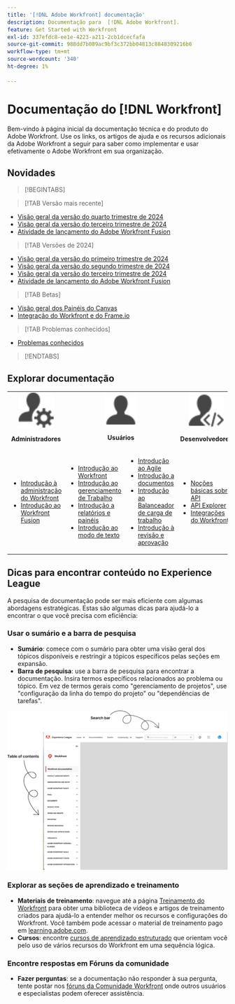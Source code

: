 ```yaml
---
title: '[!DNL Adobe Workfront] documentação'
description: Documentação para  [!DNL Adobe Workfront].
feature: Get Started with Workfront
exl-id: 337efdc8-ee1e-4223-a211-2cb1dcecfafa
source-git-commit: 988dd7b089ac9bf3c372bb04813c8848309216b6
workflow-type: tm+mt
source-wordcount: '340'
ht-degree: 1%

---
```


# Documentação do [!DNL Workfront]

Bem-vindo à página inicial da documentação técnica e do produto do Adobe Workfront. Use os links, os artigos de ajuda e os recursos adicionais da Adobe Workfront a seguir para saber como implementar e usar efetivamente o Adobe Workfront em sua organização.

## Novidades

>[!BEGINTABS]

>[!TAB Versão mais recente]

* [Visão geral da versão do quarto trimestre de 2024](/help/quicksilver/product-announcements/product-releases/24-q4-release-activity/24-q4-release-overview.md)
* [Visão geral da versão do terceiro trimestre de 2024](/help/quicksilver/product-announcements/product-releases/24-q3-release-activity/24-q3-release-overview.md)
* [Atividade de lançamento do Adobe Workfront Fusion](/help/quicksilver/product-announcements/product-releases/fusion-release-activity/fusion-release-activity.md)

>[!TAB Versões de 2024]

* [Visão geral da versão do primeiro trimestre de 2024](/help/quicksilver/product-announcements/product-releases/24-q1-release-activity/24-q1-release-overview.md)
* [Visão geral da versão do segundo trimestre de 2024](/help/quicksilver/product-announcements/product-releases/24-q2-release-activity/24-q2-release-overview.md)
* [Visão geral da versão do terceiro trimestre de 2024](/help/quicksilver/product-announcements/product-releases/24-q3-release-activity/24-q3-release-overview.md)
* [Atividade de lançamento do Adobe Workfront Fusion](/help/quicksilver/product-announcements/product-releases/fusion-release-activity/fusion-release-activity.md)

>[!TAB Betas]

* [Visão geral dos Painéis do Canvas](/help/quicksilver/reports-and-dashboards/dashboards/creating-and-managing-dashboards/canvas-dashboards-overview.md)
* [Integração do Workfront e do Frame.io](/help/quicksilver/review-and-approve-work/Documents/wf-frame-alpha.md)

>[!TAB Problemas conhecidos]

* [Problemas conhecidos](https://experienceleague.adobe.com/en/docs/workfront-known-issues/issues/overview)


>[!ENDTABS]


## Explorar documentação

<table>

<tr>
    <td style="text-align: center;"><img src="assets/admin.svg" style="width: 80px; height: 80px;"><p><b>Administradores</b></p></td>
    <td colspan="2" style="text-align: center;"><img src="assets/user.svg" style="width: 75px; height: 75px;"><p><b>Usuários</b></p></td>
    <td style="text-align: center;"><img src="assets/developer.svg" style="width: 80px; height: 80px;"><p><b>Desenvolvedores</b></p></td>
  </tr>
  <tr>
    <td>
    <ul>
    <li><a href="/help/quicksilver/administration-and-setup/get-started-wf-administration/get-started-with-wf-administration.md">Introdução à administração do Workfront</a></li>
    <li><a href="/help/quicksilver/workfront-fusion/get-started/get-started.md">Introdução ao Workfront Fusion</li>
    </ul>
 </td>
    <td>
        <ul>
        <li><a href="/help/quicksilver/workfront-basics/workfront-basics.md">Introdução ao Workfront</a></li>
        <li><a href="/help/quicksilver/manage-work/manage-work.md">Introdução ao gerenciamento de Trabalho</a></li>
        <li><a href="/help/quicksilver/reports-and-dashboards/reports-and-dashboards-overview.md">Introdução a relatórios e painéis</a></li>
        <li><a href="/help/quicksilver/reports-and-dashboards/reports/text-mode/text-mode-resources.md">Introdução ao modo de texto</a></li>
        </ul>
    </td>
    <td><ul>
        <li><a href="/help/quicksilver/agile/agile-overview.md">Introdução ao Agile</a></li>
        <li><a href="/help/quicksilver/documents/documents-overview.md">Introdução a documentos</a></li>
        <li><a href="/help/quicksilver/resource-mgmt/workload-balancer/workload-balancer.md">Introdução ao Balanceador de carga de trabalho</a></li>
        <li><a href="/help/quicksilver/resource-mgmt/workload-balancer/overview-workload-balancer.md">Introdução à revisão e aprovação</a></li>
        </ul></td>
    <td><ul>
        <li><a href="/help/quicksilver/wf-api/general/api-basics.md">Noções básicas sobre API</a></li>
        <li><a href="https://developer.adobe.com/workfront/api-explorer/">API Explorer</a></li>
        <li><a href="/help/quicksilver/workfront-integrations-and-apps/workfront-integrations.md">Integrações do Workfront</a></li>
        </ul></td>
  </tr>
</table>

## Dicas para encontrar conteúdo no Experience League

A pesquisa de documentação pode ser mais eficiente com algumas abordagens estratégicas. Estas são algumas dicas para ajudá-lo a encontrar o que você precisa com eficiência:

### Usar o sumário e a barra de pesquisa

* **Sumário**: comece com o sumário para obter uma visão geral dos tópicos disponíveis e restringir a tópicos específicos pelas seções em expansão.
* **Barra de pesquisa**: use a barra de pesquisa para encontrar a documentação. Insira termos específicos relacionados ao problema ou tópico. Em vez de termos gerais como &quot;gerenciamento de projetos&quot;, use &quot;configuração da linha do tempo do projeto&quot; ou &quot;dependências de tarefas&quot;.

![](assets/exl-site-nav.png)

### Explorar as seções de aprendizado e treinamento

* **Materiais de treinamento**: navegue até a página [Treinamento do Workfront](https://experienceleague.adobe.com/en/browse/workfront) para obter uma biblioteca de vídeos e artigos de treinamento criados para ajudá-lo a entender melhor os recursos e configurações do Workfront. Você também pode acessar o material de treinamento pago em [learning.adobe.com](https://learning.adobe.com/).
* **Cursos**: encontre [cursos de aprendizado estruturado](https://experienceleague.adobe.com/home?Solution=Workfront#courses) que orientam você pelo uso de vários recursos do Workfront em uma sequência lógica.

### Encontre respostas em Fóruns da comunidade

* **Fazer perguntas**: se a documentação não responder à sua pergunta, tente postar nos [fóruns da Comunidade Workfront](https://experienceleaguecommunities.adobe.com/t5/workfront/ct-p/workfront?profile.language=en) onde outros usuários e especialistas podem oferecer assistência.